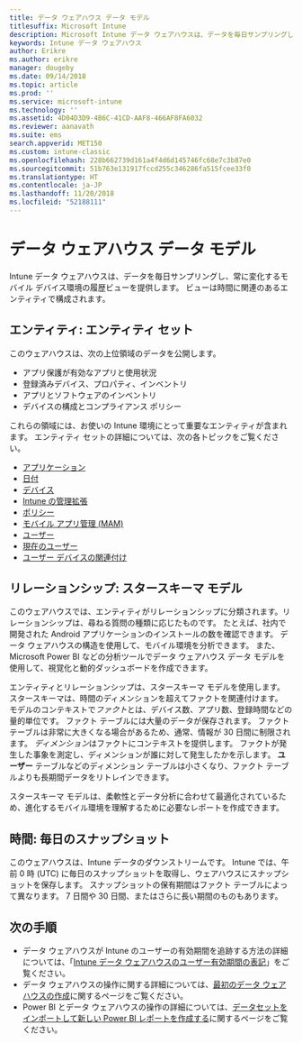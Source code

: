 ```yaml
---
title: データ ウェアハウス データ モデル
titlesuffix: Microsoft Intune
description: Microsoft Intune データ ウェアハウスは、データを毎日サンプリングし、常に変化するモバイル環境の履歴ビューを提供します。
keywords: Intune データ ウェアハウス
author: Erikre
ms.author: erikre
manager: dougeby
ms.date: 09/14/2018
ms.topic: article
ms.prod: ''
ms.service: microsoft-intune
ms.technology: ''
ms.assetid: 4D04D3D9-4B6C-41CD-AAF8-466AF8FA6032
ms.reviewer: aanavath
ms.suite: ems
search.appverid: MET150
ms.custom: intune-classic
ms.openlocfilehash: 228b662739d161a4f4d6d145746fc68e7c3b87e0
ms.sourcegitcommit: 51b763e131917fccd255c346286fa515fcee33f0
ms.translationtype: HT
ms.contentlocale: ja-JP
ms.lasthandoff: 11/20/2018
ms.locfileid: "52188111"
---
```

# <a name="data-warehouse-data-model"></a>データ ウェアハウス データ モデル

Intune データ ウェアハウスは、データを毎日サンプリングし、常に変化するモバイル デバイス環境の履歴ビューを提供します。 ビューは時間に関連のあるエンティティで構成されます。

## <a name="entities-entity-sets"></a>エンティティ: エンティティ セット

このウェアハウスは、次の上位領域のデータを公開します。

  -  アプリ保護が有効なアプリと使用状況
  -  登録済みデバイス、プロパティ、インベントリ
  -  アプリとソフトウェアのインベントリ
  -  デバイスの構成とコンプライアンス ポリシー

これらの領域には、お使いの Intune 環境にとって重要なエンティティが含まれます。 エンティティ セットの詳細については、次の各トピックをご覧ください。

  -  [アプリケーション](reports-ref-application.md)
  -  [日付](reports-ref-date.md)
  -  [デバイス](reports-ref-devices.md)
  -  [Intune の管理拡張](reports-ref-intunemanagementextension.md)
  -  [ポリシー](reports-ref-policy.md)
  -  [モバイル アプリ管理 (MAM)](reports-ref-mobile-app-management.md)
  -  [ユーザー](reports-ref-user.md)
  -  [現在のユーザー](reports-ref-current-user.md)
  -  [ユーザー デバイスの関連付け](reports-ref-user-device.md)

## <a name="relationships-star-schema-model"></a>リレーションシップ: スタースキーマ モデル

このウェアハウスでは、エンティティがリレーションシップに分類されます。リレーションシップは、尋ねる質問の種類に応じたものです。 たとえば、社内で開発された Android アプリケーションのインストールの数を確認できます。 データ ウェアハウスの構造を使用して、モバイル環境を分析できます。 また、Microsoft Power BI などの分析ツールでデータ ウェアハウス データ モデルを使用して、視覚化と動的ダッシュボードを作成できます。

エンティティとリレーションシップは、スタースキーマ モデルを使用します。 スタースキーマは、時間のディメンションを超えてファクトを関連付けます。 モデルのコンテキストで*ファクト*とは、デバイス数、アプリ数、登録時間などの量的単位です。 ファクト テーブルには大量のデータが保存されます。 ファクト テーブルは非常に大きくなる場合があるため、通常、情報が 30 日間に制限されます。 *ディメンション*はファクトにコンテキストを提供します。 ファクトが発生した事象を測定し、ディメンションが誰に対して発生したかを示します。 **ユーザー** テーブルなどのディメンション テーブルは小さくなり、ファクト テーブルよりも長期間データをリトレインできます。 

スタースキーマ モデルは、柔軟性とデータ分析に合わせて最適化されているため、進化するモバイル環境を理解するために必要なレポートを作成できます。

## <a name="time-daily-snapshots"></a>時間: 毎日のスナップショット

このウェアハウスは、Intune データのダウンストリームです。 Intune では、午前 0 時 (UTC) に毎日のスナップショットを取得し、ウェアハウスにスナップショットを保存します。 スナップショットの保有期間はファクト テーブルによって異なります。 7 日間や 30 日間、またはさらに長い期間のものもあります。

## <a name="next-steps"></a>次の手順

 - データ ウェアハウスが Intune のユーザーの有効期間を追跡する方法の詳細については、「[Intune データ ウェアハウスのユーザー有効期間の表記](reports-ref-user-timeline.md)」をご覧ください。
 - データ ウェアハウスの操作に関する詳細については、[最初のデータ ウェアハウスの作成](https://www.codeproject.com/Articles/652108/Create-First-Data-WareHouse)に関するページをご覧ください。
 - Power BI とデータ ウェアハウスの操作の詳細については、[データセットをインポートして新しい Power BI レポートを作成する](https://powerbi.microsoft.com/documentation/powerbi-service-create-a-new-report/)に関するページをご覧ください。 
